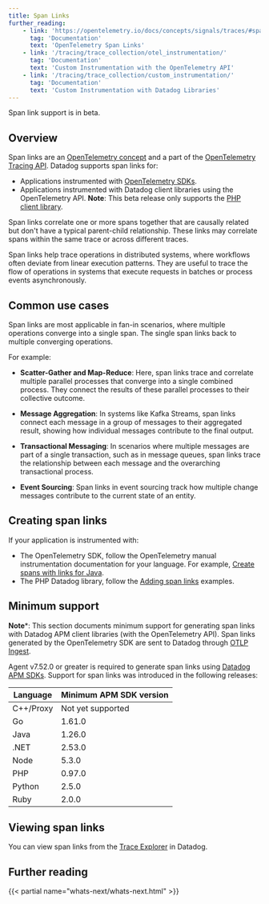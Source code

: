```yaml
---
title: Span Links
further_reading:
    - link: 'https://opentelemetry.io/docs/concepts/signals/traces/#span-links'
      tag: 'Documentation'
      text: 'OpenTelemetry Span Links'
    - link: '/tracing/trace_collection/otel_instrumentation/'
      tag: 'Documentation'
      text: 'Custom Instrumentation with the OpenTelemetry API'
    - link: '/tracing/trace_collection/custom_instrumentation/'
      tag: 'Documentation'
      text: 'Custom Instrumentation with Datadog Libraries'
---
```


<div class="alert alert-info">Span link support is in beta.</a></div>

## Overview

Span links are an [OpenTelemetry concept][5] and a part of the [OpenTelemetry Tracing API][2]. Datadog supports span links for:

- Applications instrumented with [OpenTelemetry SDKs][6].
- Applications instrumented with Datadog client libraries using the OpenTelemetry API.
  **Note**: This beta release only supports the [PHP client library][1].

Span links correlate one or more spans together that are causally related but don't have a typical parent-child relationship. These links may correlate spans within the same trace or across different traces.

Span links help trace operations in distributed systems, where workflows often deviate from linear execution patterns. They are useful to trace the flow of operations in systems that execute requests in batches or process events asynchronously.

## Common use cases

Span links are most applicable in fan-in scenarios, where multiple operations converge into a single span. The single span links back to multiple converging operations.

For example:

- **Scatter-Gather and Map-Reduce**: Here, span links trace and correlate multiple parallel processes that converge into a single combined process. They connect the results of these parallel processes to their collective outcome.

- **Message Aggregation**: In systems like Kafka Streams, span links connect each message in a group of messages to their aggregated result, showing how individual messages contribute to the final output.

- **Transactional Messaging**: In scenarios where multiple messages are part of a single transaction, such as in message queues, span links trace the relationship between each message and the overarching transactional process.

- **Event Sourcing**: Span links in event sourcing track how multiple change messages contribute to the current state of an entity.

## Creating span links

If your application is instrumented with:

- The OpenTelemetry SDK, follow the OpenTelemetry manual instrumentation documentation for your language. For example, [Create spans with links for Java][3].
- The PHP Datadog library, follow the [Adding span links][1] examples.

## Minimum support

**Note***: This section documents minimum support for generating span links with Datadog APM client libraries (with the OpenTelemetry API). Span links generated by the OpenTelemetry SDK are sent to Datadog through [OTLP Ingest][8].

Agent v7.52.0 or greater is required to generate span links using [Datadog APM SDKs][7]. Support for span links was introduced in the following releases:

| Language  | Minimum APM SDK version         |
|-----------|---------------------------------|
| C++/Proxy | Not yet supported               |
| Go        | 1.61.0                          |
| Java      | 1.26.0                          |
| .NET      | 2.53.0                          |
| Node      | 5.3.0                           |
| PHP       | 0.97.0                          |
| Python    | 2.5.0                           |
| Ruby      | 2.0.0                           |

## Viewing span links

You can view span links from the [Trace Explorer][4] in Datadog.

## Further reading

{{< partial name="whats-next/whats-next.html" >}}

[1]: /tracing/trace_collection/custom_instrumentation/php/#adding-span-links-beta
[2]: https://opentelemetry.io/docs/specs/otel/trace/api/#link
[3]: https://opentelemetry.io/docs/instrumentation/java/manual/#create-spans-with-links
[4]: /tracing/trace_explorer/trace_view/?tab=spanlinksbeta#more-information
[5]: https://opentelemetry.io/docs/concepts/signals/traces/#span-links
[6]: https://opentelemetry.io/docs/specs/otel/trace/sdk/
[7]: https://docs.datadoghq.com/tracing/trace_collection/automatic_instrumentation/dd_libraries/
[8]: https://docs.datadoghq.com/opentelemetry/interoperability/otlp_ingest_in_the_agent

